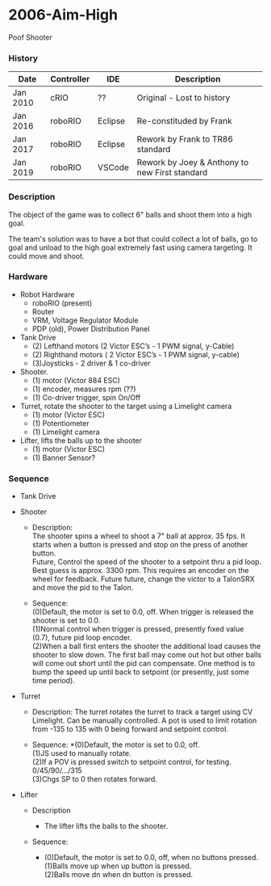# 2006-Aim-High
Poof Shooter

### History

 Date | Controller | IDE | Description
 -----|------------|-----|------------
 Jan 2010 | cRIO | ?? | Original - Lost to history
 Jan 2016 | roboRIO | Eclipse | Re-constituded by Frank
 Jan 2017 | roboRIO | Eclipse | Rework by Frank to TR86 standard
 Jan 2019 | roboRIO | VSCode | Rework by Joey & Anthony to new First standard

### Description
The object of the game was to collect 6" balls and shoot them into a high goal.

The team's solution was to have a bot that could collect a lot of balls, go to goal and unload to the high goal extremely fast using camera targeting.  It could move and shoot.

### Hardware
* Robot Hardware
    * roboRIO (present)
    * Router
    * VRM, Voltage Regulator Module
    * PDP (old), Power Distribution Panel
* Tank Drive
    * (2) Lefthand motors (2 Victor ESC’s - 1 PWM signal, y-Cable)
    * (2) Righthand motors ( 2 Victor ESC’s - 1 PWM signal, y-cable)
    * (3)Joysticks - 2 driver & 1 co-driver
* Shooter.
    * (1) motor (Victor 884 ESC)
    * (1) encoder, measures rpm (??)
    * (1) Co-driver trigger, spin On/Off
* Turret, rotate the shooter to the target using a Limelight camera
    * (1) motor (Victor ESC)
    * (1) Potentiometer
    * (1) Limelight camera
* Lifter, lifts the balls up to the shooter
    * (1) motor (Victor ESC)
    * (1) Banner Sensor?

### Sequence
* Tank Drive

* Shooter
    * Description: </br>
The shooter spins a wheel to shoot a 7" ball at approx. 35 fps.  It starts when a button is pressed
and stop on the press of another button.  </br>
Future, Control the speed of the shooter to a setpoint thru a pid loop.  Best guess is approx.
3300 rpm.  This requires an encoder on the wheel for feedback.
Future future, change the victor to a TalonSRX and move the pid to the Talon.

    * Sequence: </br>
(0)Default, the motor is set to 0.0, off.  When trigger is released the shooter is set to 0.0. </br>
(1)Normal control when trigger is pressed, presently fixed value (0.7), future pid loop encoder. </br>
(2)When a ball first enters the shooter the additional load causes the shooter to slow down.  The
first ball may come out hot but other balls will come out short until the pid can compensate.  One
method is to bump the speed up until back to setpoint (or presently, just some time period).

* Turret </br>
    * Description:
        The turret rotates the turret to track a target using CV Limelight.  Can be manually controlled.  A pot is used to limit rotation from -135 to 135 with 0 being forward and setpoint control.

    * Sequence:
        *(0)Default, the motor is set to 0.0, off. </br>
        (1)JS used to manually rotate. </br>
        (2)If a POV is pressed switch to setpoint control, for testing. 0/45/90/.../315 </br>
        (3)Chgs SP to 0 then rotates forward.

* Lifter </br>
    * Description
        * The lifter lifts the balls to the shooter.

    * Sequence:
        * (0)Default, the motor is set to 0.0, off, when no buttons pressed. </br>
(1)Balls move up when up button is pressed. </br>
(2)Balls move dn when dn button is pressed.


